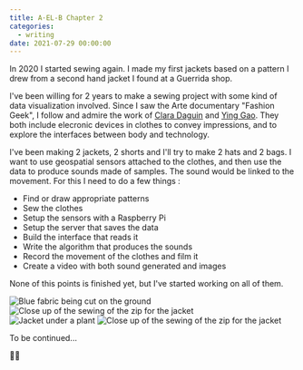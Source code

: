 ```yaml
---
title: A·EL-B Chapter 2
categories:
  - writing
date: 2021-07-29 00:00:00
---
```


In 2020 I started sewing again. I made my first jackets based on a pattern I drew from a second hand jacket I found at a Guerrida shop.

I've been willing for 2 years to make a sewing project with some kind of data visualization involved. Since I saw the Arte documentary "Fashion Geek", I follow and admire the work of <a href="https://www.claradaguin.com" target="_self" class="link" >Clara Daguin</a> and <a href="http://yinggao.ca" target="_self" class="link">Ying Gao</a>. They both include elecronic devices in clothes to convey impressions, and to explore the interfaces between body and technology.

I've been making 2 jackets, 2 shorts and I'll try to make 2 hats and 2 bags. I want to use geospatial sensors attached to the clothes, and then use the data to produce sounds made of samples. The sound would be linked to the movement. For this I need to do a few things :

<ul class="list">
    <li>Find or draw appropriate patterns</li>
    <li>Sew the clothes</li>
    <li>Setup the sensors with a Raspberry Pi</li>
    <li>Setup the server that saves the data</li>
    <li>Build the interface that reads it</li>
    <li>Write the algorithm that produces the sounds</li>
    <li>Record the movement of the clothes and film it</li>
    <li>Create a video with both sound generated and images</li>
</ul>

None of this points is finished yet, but I've started working on all of them.

<div class="photo-album">
    <div class="images-row images-row-2">
        <img src="https://live.staticflickr.com/65535/51343198813_6c4c1198e3.jpg" alt="Blue fabric being cut on the ground">
        <img src="https://live.staticflickr.com/65535/51343198883_bd2105498e.jpg" alt="Close up of the sewing of the zip for the jacket">
    </div>
    <div class="images-row images-row-2">
        <img src="https://live.staticflickr.com/65535/51342971306_093fb5049b.jpg" alt="Jacket under a plant">
        <img src="https://live.staticflickr.com/65535/51343993905_184470d67b.jpg" alt="Close up of the sewing of the zip for the jacket">
    </div>
</div>

To be continued...

🙋‍♂️